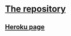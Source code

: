 # [The repository](https://github.com/devopsdockerpipeline)

## [Heroku page](https://makeri89-devopsdocker.herokuapp.com)
